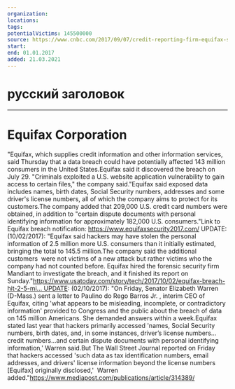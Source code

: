 ```yaml
---
organization: 
locations: 
tags: 
potentialVictims: 145500000
source: https://www.cnbc.com/2017/09/07/credit-reporting-firm-equifax-says-cybersecurity-incident-could-potentially-affect-143-million-us-consumers.html
start: 
end: 01.01.2017
added: 21.03.2021
---
```


# русский заголовок

---

# Equifax Corporation

"Equifax, which supplies credit information and other information services, said Thursday that a data breach could have potentially affected 143 million consumers in the United States.Equifax said it discovered the breach on July 29. "Criminals exploited a U.S. website application vulnerability to gain access to certain files," the company said."Equifax said exposed data includes names, birth dates, Social Security numbers, addresses and some driver's license numbers, all of which the company aims to protect for its customers.The company added that 209,000 U.S. credit card numbers were obtained, in addition to "certain dispute documents with personal identifying information for approximately 182,000 U.S. consumers."Link to Equifax breach notification: https://www.equifaxsecurity2017.com/ UPDATE: (10/02/2017): "Equifax said hackers may have stolen the personal information of 2.5 million more U.S. consumers than it initially estimated, bringing the total to 145.5 million.The company said the additional customers  were not victims of a new attack but rather victims who the company had not counted before. Equifax hired the forensic security firm Mandiant to investigate the breach, and it finished its report on Sunday."https://www.usatoday.com/story/tech/2017/10/02/equifax-breach-hit-2-5-mi... UPDATE: (02/10/2017): "On Friday, Senator Elizabeth Warren (D-Mass.) sent a letter to Paulino do Rego Barros Jr. , interim CEO of Equifax, citing 'what appears to be misleading, incomplete, or contradictory information' provided to Congress and the public about the breach of data on 145 million Americans. She demanded answers within a week.Equifax stated last year that hackers primarily accessed 'names, Social Security numbers, birth dates, and, in some instances, driver’s license numbers…credit numbers…and certain dispute documents with personal identifying information,' Warren said.But The Wall Street Journal reported on Friday that hackers accessed 'such data as tax identification numbers, email addresses, and drivers' license information beyond the license numbers [Equifax] originally disclosed,'  Warren added."https://www.mediapost.com/publications/article/314389/
